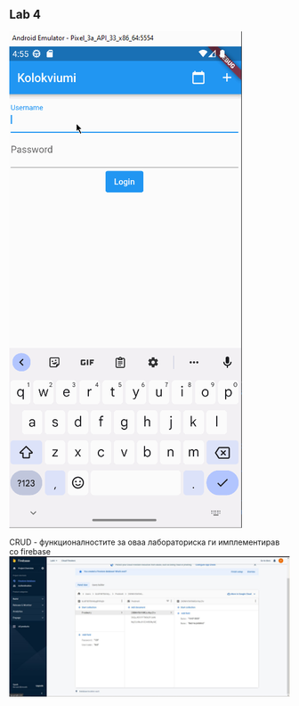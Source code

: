 ## Lab 4
![lab4](../gifs/lab4.gif)

CRUD - функционалностите за оваа лабораториска ги имплементирав со firebase
![lab4](../gifs/lab4.JPG)
